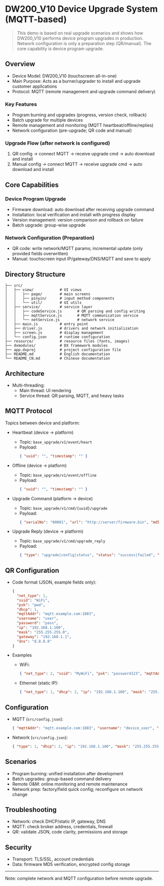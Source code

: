 # **DW200_V10 Device Upgrade System (MQTT-based)**

> This demo is based on real upgrade scenarios and shows how DW200_V10 performs device program upgrades in production. Network configuration is only a preparation step (QR/manual). The core capability is device program upgrade.

## Overview

- Device Model: DW200_V10 (touchscreen all-in-one)
- Main Purpose: Acts as a burner/upgrader to install and upgrade customer applications
- Protocol: MQTT (remote management and upgrade command delivery)

### Key Features
- Program burning and upgrades (progress, version check, rollback)
- Batch upgrade for multiple devices
- Remote management and monitoring (MQTT heartbeat/offline/replies)
- Network configuration (pre-upgrade; QR code and manual)

### Upgrade Flow (after network is configured)
1. QR config → connect MQTT → receive upgrade cmd → auto download and install
2. Manual config → connect MQTT → receive upgrade cmd → auto download and install

## Core Capabilities

### Device Program Upgrade
- Firmware download: auto download after receiving upgrade command
- Installation: local verification and install with progress display
- Version management: version comparison and rollback on failure
- Batch upgrade: group-wise upgrade

### Network Configuration (Preparation)
- QR code: write network/MQTT params; incremental update (only provided fields overwritten)
- Manual: touchscreen input IP/gateway/DNS/MQTT and save to apply

## Directory Structure

```
├── src/
│   ├── view/            # UI views
│   │   ├── page/        # main screens
│   │   ├── pinyin/      # input method components
│   │   └── util/        # UI utils
│   ├── service/         # service layer
│   │   ├── codeService.js       # QR parsing and config writing
│   │   ├── mqttService.js       # MQTT communication service
│   │   └── netService.js        # network service
│   ├── main.js          # entry point
│   ├── driver.js        # drivers and network initialization
│   ├── screen.js        # display management
│   └── config.json      # runtime configuration
├── resource/            # resource files (fonts, images)
├── dxmodules/           # DX framework modules
├── app.dxproj           # project configuration file
├── README.md            # English documentation
└── README_CN.md         # Chinese documentation
```

## Architecture

- Multi-threading:
  - Main thread: UI rendering
  - Service thread: QR parsing, MQTT, and heavy tasks

## MQTT Protocol

Topics between device and platform:

- Heartbeat (device → platform)
  - Topic: `base_upgrade/v1/event/heart`
  - Payload:
    ```json
    { "uuid": "", "timestamp": "" }
    ```

- Offline (device → platform)
  - Topic: `base_upgrade/v1/event/offline`
  - Payload:
    ```json
    { "uuid": "", "timestamp": "" }
    ```

- Upgrade Command (platform → device)
  - Topic: `base_upgrade/v1/cmd/{uuid}/upgrade`
  - Payload:
    ```json
    { "serialNo": "00001", "url": "http://server/firmware.bin", "md5": "abc123def456", "timestamp": "2024-01-01T12:00:00Z" }
    ```

- Upgrade Reply (device → platform)
  - Topic: `base_upgrade/v1/cmd/upgrade_reply`
  - Payload:
    ```json
    { "type": "upgrade|config|status", "status": "success|failed", "message": "desc", "timestamp": "2024-01-01T12:00:00Z" }
    ```

## QR Configuration

- Code format (JSON, example fields only):
  ```json
  {
    "net_type": 1,
    "ssid": "WiFi",
    "psk": "pwd",
    "dhcp": 1,
    "mqttAddr": "mqtt.example.com:1883",
    "username": "user",
    "password": "pass",
    "ip": "192.168.1.100",
    "mask": "255.255.255.0",
    "gateway": "192.168.1.1",
    "dns": "8.8.8.8"
  }
  ```

- Examples
  - WiFi:
    ```json
    { "net_type": 2, "ssid": "MyWiFi", "psk": "password123", "mqttAddr": "mqtt.example.com:1883" }
    ```
  - Ethernet (static IP):
    ```json
    { "net_type": 1, "dhcp": 2, "ip": "192.168.1.100", "mask": "255.255.255.0", "gateway": "192.168.1.1", "dns": "8.8.8.8", "mqttAddr": "mqtt.example.com:1883" }
    ```

## Configuration

- MQTT (`src/config.json`):
  ```json
  { "mqttAddr": "mqtt.example.com:1883", "username": "device_user", "password": "device_pass" }
  ```
- Network (`src/config.json`):
  ```json
  { "type": 1, "dhcp": 2, "ip": "192.168.1.100", "mask": "255.255.255.0", "gateway": "192.168.1.1", "dns": "8.8.8.8" }
  ```

## Scenarios

- Program burning: unified installation after development
- Batch upgrades: group-based command delivery
- Remote O&M: online monitoring and remote maintenance
- Network prep: factory/field quick config; reconfigure on network change

## Troubleshooting

- Network: check DHCP/static IP, gateway, DNS
- MQTT: check broker address, credentials, firewall
- QR: validate JSON, code clarity, permissions and storage

## Security

- Transport: TLS/SSL, account credentials
- Data: firmware MD5 verification, encrypted config storage

---

Note: complete network and MQTT configuration before remote upgrade.
